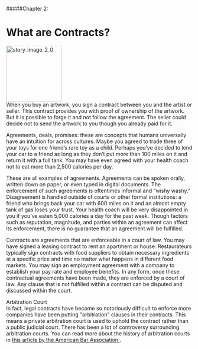 #####Chapter 2:

# What are Contracts?

<ContentWrapp>
  <div class="imgContainer">
    <img alt="story_image_2_0" src="/images/chapter/man.svg" width="150px" height="150px">
  </div>

  <div class="itemsContainer">
    <div class="item-text">
     When you buy an artwork, you sign a contract between you and the artist or seller. This contract provides you with proof of ownership of the artwork. But it is possible to forge it and not follow the agreement. The seller could decide not to send the artwork to you though you already paid for it.
    </div>
  </div>
</ContentWrapp>

Agreements, deals, promises: these are concepts that humans universally have an intuition for across cultures. Maybe you agreed to trade three of your toys for one friend’s rare toy as a child. Perhaps you’ve decided to lend your car to a friend as long as they don’t put more than 100 miles on it and return it with a full tank. You may have even agreed with your health coach not to eat more than 2,500 calories per day.

These are all examples of agreements. Agreements can be spoken orally, written down on paper, or even typed in digital documents. The enforcement of such agreements is oftentimes informal and “wishy washy.” Disagreement is handled outside of courts or other formal institutions: a friend who brings back your car with 600 miles on it and an almost empty tank of gas loses your trust. Your health coach will be very disappointed in you if you’ve eaten 5,000 calories a day for the past week. Though factors such as reputation, magnitude, and parties within an agreement can affect its enforcement, there is no guarantee that an agreement will be fulfilled.

Contracts are agreements that are enforceable in a court of law. You may have signed a leasing contract to rent an apartment or house. Restaurateurs typically sign contracts with food suppliers to obtain necessary ingredients at a specific price and time no matter what happens in different food markets. You may sign an employment agreement with a company to establish your pay rate and employee benefits. In any form, once these contractual agreements have been made, they are enforced by a court of law. Any clause that is not fulfilled within a contract can be disputed and discussed within the court.

<MissionContainer>
  <div className="title">Arbitration Court</div>
    <div className="description">
    In fact, legal contracts have become so notoriously difficult to enforce more companies have been putting "arbitration" clauses in their contracts. This means a private arbitration court is used to uphold the contract rather than a public judicial court. There has been a lot of controversy surrounding arbitration courts. You can read more about the history of arbitration courts in <a href="https://www.americanbar.org/groups/tort_trial_insurance_practice/publications/the_brief/2018-19/summer/a-brief-history-arbitration/"> this article by the American Bar Association </a>.
    </div>
</MissionContainer>
